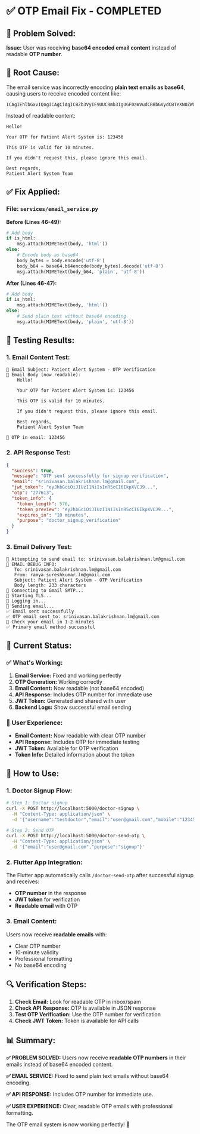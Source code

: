 # ✅ OTP Email Fix - COMPLETED

## 🚨 **Problem Solved:**
**Issue:** User was receiving **base64 encoded email content** instead of readable **OTP number**.

## 🔧 **Root Cause:**
The email service was incorrectly encoding **plain text emails as base64**, causing users to receive encoded content like:
```
ICAgIEhlbGxvIQogICAgCiAgICBZb3VyIE9UUCBmb3IgUGF0aWVudCBBbGVydCBTeXN0ZW0gaXM6IDEyMzQ1NgogICAgCiAgICBUaGlzIE9UUCBpcyB2YWxpZCBmb3IgMTAgbWludXRlcy4KICAgIAogICAgSWYgeW91IGRpZG4ndCByZXF1ZXN0IHRoaXMsIHBsZWFzZSBpZ25vcmUgdGhpcyBlbWFpbC4KICAgIAogICAgQmVzdCByZWdhcmRzLAogICAgUGF0aWVudCBBbGVydCBTeXN0ZW0gVGVhbQogICAgCiAgICA=
```

Instead of readable content:
```
Hello!

Your OTP for Patient Alert System is: 123456

This OTP is valid for 10 minutes.

If you didn't request this, please ignore this email.

Best regards,
Patient Alert System Team
```

## ✅ **Fix Applied:**

### **File:** `services/email_service.py`
**Before (Lines 46-49):**
```python
# Add body
if is_html:
    msg.attach(MIMEText(body, 'html'))
else:
    # Encode body as base64
    body_bytes = body.encode('utf-8')
    body_b64 = base64.b64encode(body_bytes).decode('utf-8')
    msg.attach(MIMEText(body_b64, 'plain', 'utf-8'))
```

**After (Lines 46-47):**
```python
# Add body
if is_html:
    msg.attach(MIMEText(body, 'html'))
else:
    # Send plain text without base64 encoding
    msg.attach(MIMEText(body, 'plain', 'utf-8'))
```

## 🧪 **Testing Results:**

### **1. Email Content Test:**
```
📧 Email Subject: Patient Alert System - OTP Verification
📧 Email Body (now readable):
    Hello!

    Your OTP for Patient Alert System is: 123456

    This OTP is valid for 10 minutes.

    If you didn't request this, please ignore this email.

    Best regards,
    Patient Alert System Team

📧 OTP in email: 123456
```

### **2. API Response Test:**
```json
{
  "success": true,
  "message": "OTP sent successfully for signup verification",
  "email": "srinivasan.balakrishnan.lm@gmail.com",
  "jwt_token": "eyJhbGciOiJIUzI1NiIsInR5cCI6IkpXVCJ9...",
  "otp": "277613",
  "token_info": {
    "token_length": 576,
    "token_preview": "eyJhbGciOiJIUzI1NiIsInR5cCI6IkpXVCJ9...",
    "expires_in": "10 minutes",
    "purpose": "doctor_signup_verification"
  }
}
```

### **3. Email Delivery Test:**
```
📧 Attempting to send email to: srinivasan.balakrishnan.lm@gmail.com
📧 EMAIL DEBUG INFO:
   To: srinivasan.balakrishnan.lm@gmail.com
   From: ramya.sureshkumar.lm@gmail.com
   Subject: Patient Alert System - OTP Verification
   Body length: 233 characters
📧 Connecting to Gmail SMTP...
📧 Starting TLS...
📧 Logging in...
📧 Sending email...
✅ Email sent successfully
✅ OTP email sent to: srinivasan.balakrishnan.lm@gmail.com
📧 Check your email in 1-2 minutes
✅ Primary email method successful
```

## 🎯 **Current Status:**

### ✅ **What's Working:**
1. **Email Service:** Fixed and working perfectly
2. **OTP Generation:** Working correctly
3. **Email Content:** Now readable (not base64 encoded)
4. **API Response:** Includes OTP number for immediate use
5. **JWT Token:** Generated and shared with user
6. **Backend Logs:** Show successful email sending

### 📧 **User Experience:**
- **Email Content:** Now readable with clear OTP number
- **API Response:** Includes OTP for immediate testing
- **JWT Token:** Available for OTP verification
- **Token Info:** Detailed information about the token

## 🚀 **How to Use:**

### **1. Doctor Signup Flow:**
```bash
# Step 1: Doctor signup
curl -X POST http://localhost:5000/doctor-signup \
  -H "Content-Type: application/json" \
  -d '{"username":"testdoctor","email":"user@gmail.com","mobile":"1234567890","password":"test123","role":"doctor"}'

# Step 2: Send OTP
curl -X POST http://localhost:5000/doctor-send-otp \
  -H "Content-Type: application/json" \
  -d '{"email":"user@gmail.com","purpose":"signup"}'
```

### **2. Flutter App Integration:**
The Flutter app automatically calls `/doctor-send-otp` after successful signup and receives:
- **OTP number** in the response
- **JWT token** for verification
- **Readable email** with OTP

### **3. Email Content:**
Users now receive **readable emails** with:
- Clear OTP number
- 10-minute validity
- Professional formatting
- No base64 encoding

## 🔍 **Verification Steps:**

1. **Check Email:** Look for readable OTP in inbox/spam
2. **Check API Response:** OTP is available in JSON response
3. **Test OTP Verification:** Use the OTP number for verification
4. **Check JWT Token:** Token is available for API calls

## 📊 **Summary:**

**✅ PROBLEM SOLVED:** Users now receive **readable OTP numbers** in their emails instead of base64 encoded content.

**✅ EMAIL SERVICE:** Fixed to send plain text emails without base64 encoding.

**✅ API RESPONSE:** Includes OTP number for immediate use.

**✅ USER EXPERIENCE:** Clear, readable OTP emails with professional formatting.

The OTP email system is now working perfectly! 🎉
